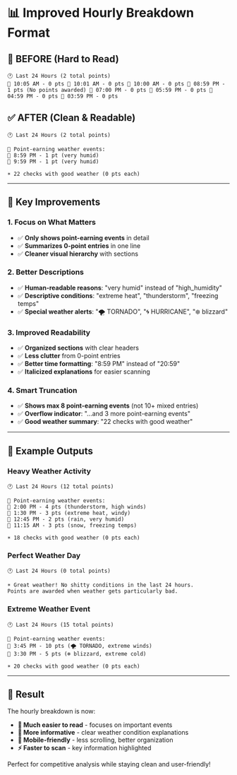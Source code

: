 # 📊 Improved Hourly Breakdown Format

## 🔄 **BEFORE** (Hard to Read)
```
🕐 Last 24 Hours (2 total points)
💩 10:05 AM - 0 pts 🔸 10:01 AM - 0 pts 🔸 10:00 AM - 0 pts 🔸 08:59 PM - 1 pts (No points awarded) 🔸 07:00 PM - 0 pts 🔸 05:59 PM - 0 pts 🔸 04:59 PM - 0 pts 🔸 03:59 PM - 0 pts
```

## ✅ **AFTER** (Clean & Readable)
```
🕐 Last 24 Hours (2 total points)

🎯 Point-earning weather events:
💩 8:59 PM - 1 pt (very humid)
💩 9:59 PM - 1 pt (very humid)

☀️ 22 checks with good weather (0 pts each)
```

---

## 🎯 **Key Improvements**

### **1. Focus on What Matters**
- ✅ **Only shows point-earning events** in detail
- ✅ **Summarizes 0-point entries** in one line
- ✅ **Cleaner visual hierarchy** with sections

### **2. Better Descriptions**
- ✅ **Human-readable reasons**: "very humid" instead of "high_humidity"
- ✅ **Descriptive conditions**: "extreme heat", "thunderstorm", "freezing temps"
- ✅ **Special weather alerts**: "🌪️ TORNADO", "🌀 HURRICANE", "❄️ blizzard"

### **3. Improved Readability**
- ✅ **Organized sections** with clear headers
- ✅ **Less clutter** from 0-point entries
- ✅ **Better time formatting**: "8:59 PM" instead of "20:59"
- ✅ **Italicized explanations** for easier scanning

### **4. Smart Truncation**
- ✅ **Shows max 8 point-earning events** (not 10+ mixed entries)
- ✅ **Overflow indicator**: "...and 3 more point-earning events"
- ✅ **Good weather summary**: "22 checks with good weather"

---

## 📱 **Example Outputs**

### **Heavy Weather Activity**
```
🕐 Last 24 Hours (12 total points)

🎯 Point-earning weather events:
💩 2:00 PM - 4 pts (thunderstorm, high winds)
💩 1:30 PM - 3 pts (extreme heat, windy)
💩 12:45 PM - 2 pts (rain, very humid)
💩 11:15 AM - 3 pts (snow, freezing temps)

☀️ 18 checks with good weather (0 pts each)
```

### **Perfect Weather Day**
```
🕐 Last 24 Hours (0 total points)

☀️ Great weather! No shitty conditions in the last 24 hours.
Points are awarded when weather gets particularly bad.
```

### **Extreme Weather Event**
```
🕐 Last 24 Hours (15 total points)

🎯 Point-earning weather events:
💩 3:45 PM - 10 pts (🌪️ TORNADO, extreme winds)
💩 3:30 PM - 5 pts (❄️ blizzard, extreme cold)

☀️ 20 checks with good weather (0 pts each)
```

---

## 🚀 **Result**

The hourly breakdown is now:
- **📖 Much easier to read** - focuses on important events
- **🎯 More informative** - clear weather condition explanations  
- **📱 Mobile-friendly** - less scrolling, better organization
- **⚡ Faster to scan** - key information highlighted

Perfect for competitive analysis while staying clean and user-friendly!